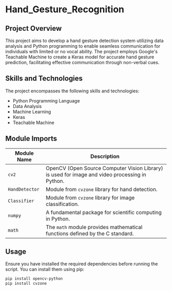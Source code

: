 # Hand_Gesture_Recognition

## Project Overview

This project aims to develop a hand gesture detection system utilizing data analysis and Python programming to enable seamless communication for individuals with limited or no vocal ability. The project employs Google's Teachable Machine to create a Keras model for accurate hand gesture prediction, facilitating effective communication through non-verbal cues.

## Skills and Technologies

The project encompasses the following skills and technologies:

* Python Programming Language
* Data Analysis
* Machine Learning
* Keras
* Teachable Machine

## Module Imports

| Module Name           | Description                                                                                   |
|-----------------------|-----------------------------------------------------------------------------------------------|
| `cv2`                 | OpenCV (Open Source Computer Vision Library) is used for image and video processing in Python. |
| `HandDetector`        | Module from `cvzone` library for hand detection.                                              |
| `Classifier`          | Module from `cvzone` library for image classification.                                        |
| `numpy`               | A fundamental package for scientific computing in Python.                                     |
| `math`                | The `math` module provides mathematical functions defined by the C standard.                   |

## Usage
Ensure you have installed the required dependencies before running the script. You can install them using pip:

```bash
pip install opencv-python
pip install cvzone

